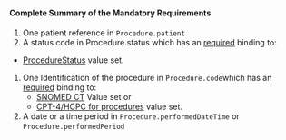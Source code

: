#### Complete Summary of the Mandatory Requirements

1.  One patient reference in `Procedure.patient`
1.  A status code in Procedure.status which has an [required](http://hl7.org/fhir/2017Jan/terminologies.html#required) binding to:
-  [ProcedureStatus] value set.
1.  One Identification of the procedure in `Procedure.code`which has an [required](http://hl7.org/fhir/2017Jan/terminologies.html#required) binding to:
    -   [SNOMED CT] Value set or
    -   [CPT-4/HCPC for procedures] value set.
1.  A date or a time period in `Procedure.performedDateTime` or `Procedure.performedPeriod`


  [SNOMED CT]: valueset-daf-procedure-type.html
  [CPT-4/HCPC for procedures]: valueset-daf-procedure-type.html
  [ICD-10-PCS codes]: http://www.icd10data.com/icd10pcs
  [Code on Dental Procedures and Nomenclature (CDT Code)]: http://www.ada.org/en/publications/cdt/
  [ProcedureStatus]: http://hl7.org/fhir/2017Jan/valueset-procedure-status.html